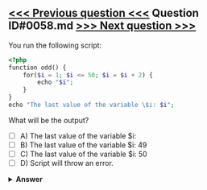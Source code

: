 [<<< Previous question <<<](0057.md)   Question ID#0058.md   [>>> Next question >>>](0059.md)
---

You run the following script:
```php
<?php
function odd() {
    for($i = 1; $i <= 50; $i = $i + 2) {
        echo "$i";
    }
}
echo "The last value of the variable \$i: $i";
```
What will be the output?

- [ ] A) The last value of the variable $i:
- [ ] B) The last value of the variable $i: 49
- [ ] C) The last value of the variable $i: 50
- [ ] D) Script will throw an error.

<details><summary><b>Answer</b></summary>
<p>
  Answer: <strong>A</strong>
</p>
</details>
